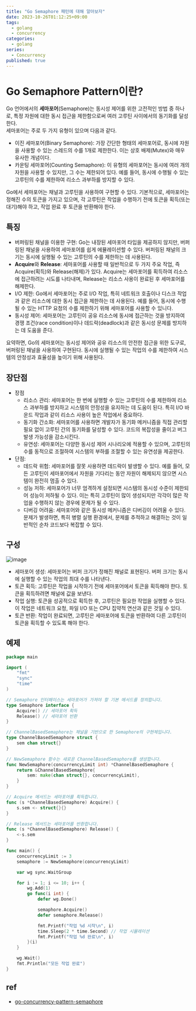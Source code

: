 ```yaml
---
title: "Go Semaphore 패턴에 대해 알아보자"
date: 2023-10-26T01:12:25+09:00
tags:
  - golang
  - concurrency
categories:
  - golang
series:
  - Concurrency
published: true
---
```


# Go Semaphore Pattern이란?

Go 언어에서의 **세마포어**(Semaphore)는 동시성 제어를 위한 고전적인 방법 중 하나로, 특정 자원에 대한 동시 접근을 제한함으로써 여러 고루틴 사이에서의 동기화를 달성한다.  
세마포어는 주로 두 가지 유형이 있으며 다음과 같다.
- 이진 세마포어(Binary Semaphore): 가장 간단한 형태의 세마포어로, 동시에 자원을 사용할 수 있는 스레드의 수를 1개로 제한한다. 이는 상호 배제(Mutex)와 매우 유사한 개념이다.
- 카운팅 세마포어(Counting Semaphore): 이 유형의 세마포어는 동시에 여러 개의 자원을 사용할 수 있지만, 그 수는 제한되어 있다. 예를 들어, 동시에 수행될 수 있는 고루틴의 수를 제한하여 리소스 과부하를 방지할 수 있다.

Go에서 세마포어는 채널과 고루틴을 사용하여 구현할 수 있다. 기본적으로, 세마포어는 정해진 수의 토큰을 가지고 있으며, 각 고루틴은 작업을 수행하기 전에 토큰을 획득(또는 대기)해야 하고, 작업 완료 후 토큰을 반환해야 한다.

## 특징

- 버퍼링된 채널을 이용한 구현: Go는 내장된 세마포어 타입을 제공하지 않지만, 버퍼링된 채널을 사용하여 세마포어를 쉽게 에뮬레이션할 수 있다. 버퍼링된 채널의 크기는 동시에 실행될 수 있는 고루틴의 수를 제한하는 데 사용된다.
- **Acquire**와 **Release**: 세마포어를 사용할 때 일반적으로 두 가지 주요 작업, 즉 Acquire(획득)와 Release(해제)가 있다. Acquire는 세마포어를 획득하여 리소스에 접근하려는 시도를 나타내며, Release는 리소스 사용이 완료된 후 세마포어를 해제한다.
- I/O 제한: Go에서 세마포어는 주로 I/O 작업, 특히 네트워크 호출이나 디스크 작업과 같은 리소스에 대한 동시 접근을 제한하는 데 사용된다. 예를 들어, 동시에 수행될 수 있는 HTTP 요청의 수를 제한하기 위해 세마포어를 사용할 수 있니다.
- 동시성 제어: 세마포어는 고루틴이 공유 리소스에 동시에 접근하는 것을 방지하여 경쟁 조건(race condition)이나 데드락(deadlock)과 같은 동시성 문제를 방지하는 데 도움을 준다.

요약하면, Go의 세마포어는 동시성 제어와 공유 리소스의 안전한 접근을 위한 도구로, 버퍼링된 채널을 사용하여 구현된다. 동시에 실행될 수 있는 작업의 수를 제한하여 시스템의 안정성과 효율성을 높이기 위해 사용된다.

## 장단점

- 장점 
  - 리소스 관리: 세마포어는 한 번에 실행할 수 있는 고루틴의 수를 제한하여 리소스 과부하를 방지하고 시스템의 안정성을 유지하는 데 도움이 된다. 특히 I/O 바운드 작업과 같이 리소스 사용이 높은 작업에서 중요하다. 
  - 동기화 간소화: 세마포어를 사용하면 개발자가 동기화 메커니즘을 직접 관리할 필요 없이 고루틴 간의 동기화를 달성할 수 있다. 코드의 복잡성을 줄이고 버그 발생 가능성을 감소시킨다. 
  - 유연성: 세마포어는 다양한 동시성 제어 시나리오에 적용할 수 있으며, 고루틴의 수를 동적으로 조절하여 시스템의 부하를 조절할 수 있는 유연성을 제공한다.
- 단점:
  - 데드락 위험: 세마포어를 잘못 사용하면 데드락이 발생할 수 있다. 예를 들어, 모든 고루틴이 세마포어에서 자원을 기다리는 동안 자원이 해제되지 않으면 시스템이 완전히 멈출 수 있다. 
  - 성능 저하: 세마포어가 너무 엄격하게 설정되면 시스템의 동시성 수준이 제한되어 성능이 저하될 수 있다. 이는 특히 고루틴이 많이 생성되지만 각각이 많은 작업을 수행하지 않는 경우에 문제가 될 수 있다. 
  - 디버깅 어려움: 세마포어와 같은 동시성 메커니즘은 디버깅이 어려울 수 있다. 문제가 발생하면, 특히 병렬 실행 환경에서, 문제를 추적하고 해결하는 것이 일반적인 순차 코드보다 복잡할 수 있다.

## 구성

![image](https://github.com/lee20h/blog/assets/59367782/0c5892fa-bec4-40ec-8734-783a90f9d271)

- 세마포어 생성: 세마포어는 버퍼 크기가 정해진 채널로 표현된다. 버퍼 크기는 동시에 실행할 수 있는 작업의 최대 수를 나타낸다.
- 토큰 획득: 고루틴은 작업을 시작하기 전에 세마포어에서 토큰을 획득해야 한다. 토큰을 획득하려면 채널에 값을 보낸다.
- 작업 실행: 토큰을 성공적으로 획득한 후, 고루틴은 필요한 작업을 실행할 수 있다. 이 작업은 네트워크 요청, 파일 I/O 또는 CPU 집약적 연산과 같은 것일 수 있다.
- 토큰 반환: 작업이 완료되면, 고루틴은 세마포어에 토큰을 반환하여 다른 고루틴이 토큰을 획득할 수 있도록 해야 한다.

## 예제

```go
package main

import (
	"fmt"
	"sync"
	"time"
)

// Semaphore 인터페이스는 세마포어가 가져야 할 기본 메서드를 정의합니다.
type Semaphore interface {
	Acquire() // 세마포어 획득
	Release() // 세마포어 반환
}

// ChannelBasedSemaphore는 채널을 기반으로 한 Semaphore의 구현체입니다.
type ChannelBasedSemaphore struct {
	sem chan struct{}
}

// NewSemaphore 함수는 새로운 ChannelBasedSemaphore를 생성합니다.
func NewSemaphore(concurrencyLimit int) *ChannelBasedSemaphore {
	return &ChannelBasedSemaphore{
		sem: make(chan struct{}, concurrencyLimit),
	}
}

// Acquire 메서드는 세마포어를 획득합니다.
func (s *ChannelBasedSemaphore) Acquire() {
	s.sem <- struct{}{}
}

// Release 메서드는 세마포어를 반환합니다.
func (s *ChannelBasedSemaphore) Release() {
	<-s.sem
}

func main() {
	concurrencyLimit := 3
	semaphore := NewSemaphore(concurrencyLimit)

	var wg sync.WaitGroup

	for i := 1; i <= 10; i++ {
		wg.Add(1)
		go func(i int) {
			defer wg.Done()

			semaphore.Acquire()
			defer semaphore.Release()

			fmt.Printf("작업 %d 시작\n", i)
			time.Sleep(2 * time.Second) // 작업 시뮬레이션
			fmt.Printf("작업 %d 완료\n", i)
		}(i)
	}

	wg.Wait()
	fmt.Println("모든 작업 완료")
}
```

## ref

- [go-concurrency-pattern-semaphore](https://medium.com/gitconnected/go-concurrency-pattern-semaphore-9587d45f058d)
